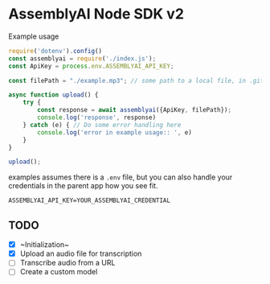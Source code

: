 # AssemblyAI Node SDK v2

Example usage 
```js
require('dotenv').config()
const assemblyai = require('./index.js');
const ApiKey = process.env.ASSEMBLYAI_API_KEY;

const filePath = "./example.mp3"; // some path to a local file, in .gitignore 

async function upload() {
    try {
        const response = await assemblyai({ApiKey, filePath});
        console.log('response', response)
    } catch (e) { // Do some error handling here
        console.log('error in example usage:: ', e)
    }
}

upload();
```

examples assumes there is a `.env` file, but you can also handle your credentials in the parent app how you see fit.
```env
ASSEMBLYAI_API_KEY=YOUR_ASSEMBLYAI_CREDENTIAL
```

## TODO
- [x] ~Initialization~
- [x] Upload an audio file for transcription
- [ ] Transcribe audio from a URL
- [ ] Create a custom model
